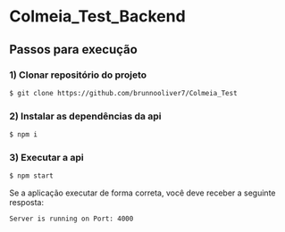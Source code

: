 # Colmeia_Test_Backend

## Passos para execução

### 1) Clonar repositório do projeto

```bash
$ git clone https://github.com/brunnooliver7/Colmeia_Test
```
### 2) Instalar as dependências da api

```bash
$ npm i
```

### 3) Executar a api

```bash
$ npm start
```

Se a aplicação executar de forma correta, você deve receber a seguinte resposta:

```bash
Server is running on Port: 4000
```
